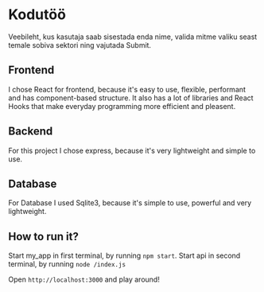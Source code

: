 
# Kodutöö

Veebileht, kus kasutaja saab sisestada enda nime, valida mitme valiku seast temale sobiva sektori ning vajutada Submit. 


## Frontend

I chose React for frontend, because it's easy to use, flexible, performant and has component-based structure. It also has a lot of libraries and React Hooks that make everyday programming more efficient and pleasent. 


## Backend
For this project I chose express, because it's very lightweight and simple to use. 


## Database
For Database I used Sqlite3, because it's simple to use, powerful and very lightweight. 


## How to run it?

Start my_app in first terminal, by running `npm start`.
Start api in second terminal, by running `node /index.js`

Open `http://localhost:3000` and play around!